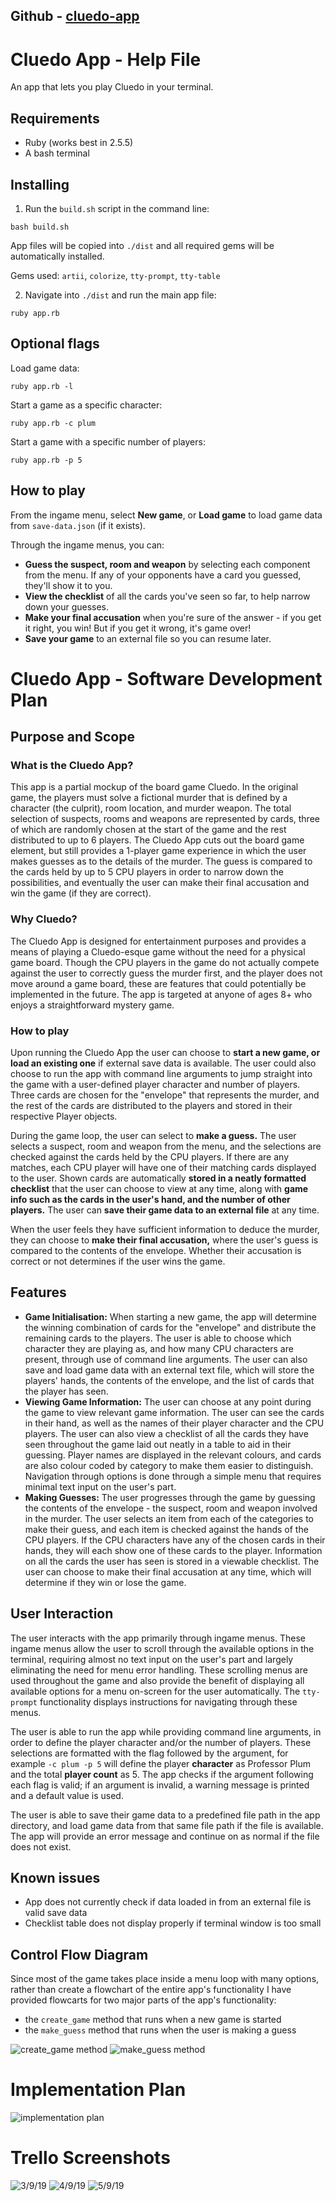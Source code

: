 ## Github - [cluedo-app](https://github.com/techspeterson/cluedo-app)

# Cluedo App - Help File
An app that lets you play Cluedo in your terminal.
## Requirements
- Ruby (works best in 2.5.5)
- A bash terminal

## Installing
1. Run the `build.sh` script in the command line:
```
bash build.sh
```
App files will be copied into `./dist` and all required gems will be automatically installed.

Gems used: `artii`, `colorize`, `tty-prompt`, `tty-table`

2. Navigate into `./dist` and run the main app file:
```
ruby app.rb
```
## Optional flags
Load game data:
```
ruby app.rb -l
```
Start a game as a specific character:
```
ruby app.rb -c plum
```
Start a game with a specific number of players:
```
ruby app.rb -p 5
```
## How to play
From the ingame menu, select **New game**, or **Load game** to load game data from `save-data.json` (if it exists).

Through the ingame menus, you can:

- **Guess the suspect, room and weapon** by selecting each component from the menu. If any of your opponents have a card you guessed, they'll show it to you.
- **View the checklist** of all the cards you've seen so far, to help narrow down your guesses.
- **Make your final accusation** when you're sure of the answer - if you get it right, you win! But if you get it wrong, it's game over!
- **Save your game** to an external file so you can resume later.




# Cluedo App - Software Development Plan

## Purpose and Scope
### What is the Cluedo App?
This app is a partial mockup of the board game Cluedo. In the original game, the players must solve a fictional murder that is defined by a character (the culprit), room location, and murder weapon. The total selection of suspects, rooms and weapons are represented by cards, three of which are randomly chosen at the start of the game and the rest distributed to up to 6 players. The Cluedo App cuts out the board game element, but still provides a 1-player game experience in which the user makes guesses as to the details of the murder. The guess is compared to the cards held by up to 5 CPU players in order to narrow down the possibilities, and eventually the user can make their final accusation and win the game (if they are correct).

### Why Cluedo?
The Cluedo App is designed for entertainment purposes and provides a means of playing a Cluedo-esque game without the need for a physical game board. Though the CPU players in the game do not actually compete against the user to correctly guess the murder first, and the player does not move around a game board, these are features that could potentially be implemented in the future. The app is targeted at anyone of ages 8+ who enjoys a straightforward mystery game.

### How to play
Upon running the Cluedo App the user can choose to **start a new game, or load an existing one** if external save data is available. The user could also choose to run the app with command line arguments to jump straight into the game with a user-defined player character and number of players. Three cards are chosen for the "envelope" that represents the murder, and the rest of the cards are distributed to the players and stored in their respective Player objects.

During the game loop, the user can select to **make a guess.** The user selects a suspect, room and weapon from the menu, and the selections are checked against the cards held by the CPU players. If there are any matches, each CPU player will have one of their matching cards displayed to the user. Shown cards are automatically **stored in a neatly formatted checklist** that the user can choose to view at any time, along with **game info such as the cards in the user's hand, and the number of other players.** The user can **save their game data to an external file** at any time.

When the user feels they have sufficient information to deduce the murder, they can choose to **make their final accusation,** where the user's guess is compared to the contents of the envelope. Whether their accusation is correct or not determines if the user wins the game.

## Features
- **Game Initialisation:** When starting a new game, the app will determine the winning combination of cards for the "envelope" and distribute the remaining cards to the players. The user is able to choose which character they are playing as, and how many CPU characters are present, through use of command line arguments. The user can also save and load game data with an external text file, which will store the players' hands, the contents of the envelope, and the list of cards that the player has seen.
- **Viewing Game Information:** The user can choose at any point during the game to view relevant game information. The user can see the cards in their hand, as well as the names of their player character and the CPU players. The user can also view a checklist of all the cards they have seen throughout the game laid out neatly in a table to aid in their guessing. Player names are displayed in the relevant colours, and cards are also colour coded by category to make them easier to distinguish. Navigation through options is done through a simple menu that requires minimal text input on the user's part.
- **Making Guesses:** The user progresses through the game by guessing the contents of the envelope - the suspect, room and weapon involved in the murder. The user selects an item from each of the categories to make their guess, and each item is checked against the hands of the CPU players. If the CPU characters have any of the chosen cards in their hands, they will each show one of these cards to the player. Information on all the cards the user has seen is stored in a viewable checklist. The user can choose to make their final accusation at any time, which will determine if they win or lose the game.

## User Interaction
The user interacts with the app primarily through ingame menus. These ingame menus allow the user to scroll through the available options in the terminal, requiring almost no text input on the user's part and largely eliminating the need for menu error handling. These scrolling menus are used throughout the game and also provide the benefit of displaying all available options for a menu on-screen for the user automatically. The `tty-prompt` functionality displays instructions for navigating through these menus.

The user is able to run the app while providing command line arguments, in order to define the player character and/or the number of players. These selections are formatted with the flag followed by the argument, for example `-c plum -p 5` will define the player **character** as Professor Plum and the total **player count** as 5. The app checks if the argument following each flag is valid; if an argument is invalid, a warning message is printed and a default value is used.

The user is able to save their game data to a predefined file path in the app directory, and load game data from that same file path if the file is available. The app will provide an error message and continue on as normal if the file does not exist.

## Known issues
- App does not currently check if data loaded in from an external file is valid save data
- Checklist table does not display properly if terminal window is too small

## Control Flow Diagram
Since most of the game takes place inside a menu loop with many options, rather than create a flowchart of the entire app's functionality I have provided flowcarts for two major parts of the app's functionality:

- the `create_game` method that runs when a new game is started
- the `make_guess` method that runs when the user is making a guess

![create_game method](tessa-peterson-T1A2-5-create_game.png)
![make_guess method](tessa-peterson-T1A2-5-make_guess.png)


# Implementation Plan
![implementation plan](tessa-peterson-T1A2-6-implementation-plan.png)



# Trello Screenshots
![3/9/19](tessa-peterson-T1A2-14-2019-09-03.png)
![4/9/19](tessa-peterson-T1A2-14-2019-09-04.png)
![5/9/19](tessa-peterson-T1A2-14-2019-09-05.png)